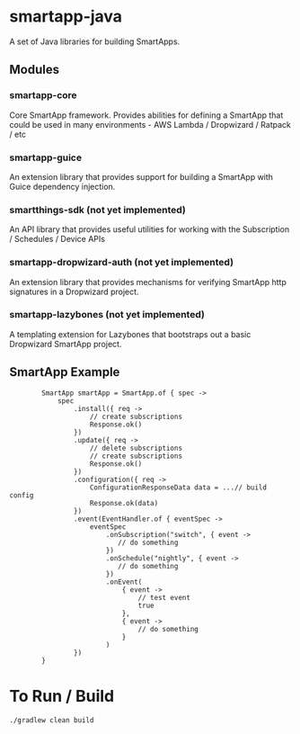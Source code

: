 # smartapp-java

A set of Java libraries for building SmartApps.
## Modules
### smartapp-core
Core SmartApp framework. Provides abilities for defining a SmartApp that could be used in many environments - AWS Lambda / Dropwizard / Ratpack / etc

### smartapp-guice
An extension library that provides support for building a SmartApp with Guice dependency injection.

### smartthings-sdk (not yet implemented)
An API library that provides useful utilities for working with the Subscription / Schedules / Device APIs

### smartapp-dropwizard-auth (not yet implemented)
An extension library that provides mechanisms for verifying SmartApp http signatures in a Dropwizard project.

### smartapp-lazybones (not yet implemented)
A templating extension for Lazybones that bootstraps out a basic Dropwizard SmartApp project.

## SmartApp Example

```
        SmartApp smartApp = SmartApp.of { spec ->
            spec
                .install({ req -> 
                    // create subscriptions
                    Response.ok() 
                })
                .update({ req -> 
                    // delete subscriptions
                    // create subscriptions
                    Response.ok() 
                })                
                .configuration({ req ->
                    ConfigurationResponseData data = ...// build config
                    Response.ok(data) 
                })
                .event(EventHandler.of { eventSpec ->
                    eventSpec
                        .onSubscription("switch", { event ->
                           // do something
                        })                       
                        .onSchedule("nightly", { event ->
                           // do something
                        })
                        .onEvent(
                            { event ->
                                // test event
                                true                                  
                            },
                            { event ->
                                // do something
                            }
                        )    
                })
        }
```
# To Run / Build
```
./gradlew clean build
```
